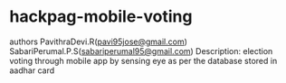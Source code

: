 # hackpag-mobile-voting
authors
PavithraDevi.R(pavi95jose@gmail.com)
SabariPerumal.P.S(sabariperumal95@gmail.com)
Description:
election voting through mobile app by sensing eye
as per the database stored in aadhar card 